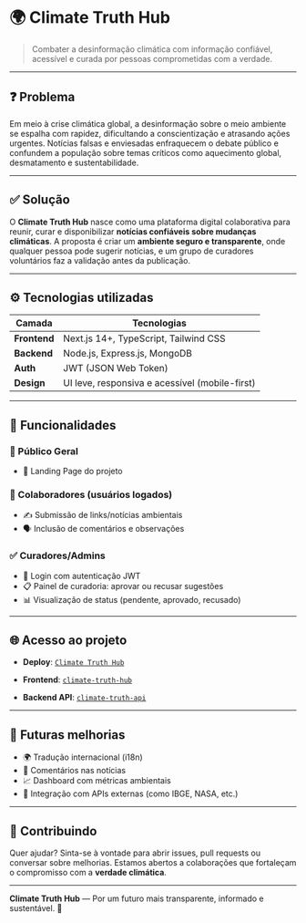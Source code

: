 # 🌍 Climate Truth Hub

> Combater a desinformação climática com informação confiável, acessível e curada por pessoas comprometidas com a verdade.

---

## ❓ Problema

Em meio à crise climática global, a desinformação sobre o meio ambiente se espalha com rapidez, dificultando a conscientização e atrasando ações urgentes. Notícias falsas e enviesadas enfraquecem o debate público e confundem a população sobre temas críticos como aquecimento global, desmatamento e sustentabilidade.

---

## ✅ Solução

O **Climate Truth Hub** nasce como uma plataforma digital colaborativa para reunir, curar e disponibilizar **notícias confiáveis sobre mudanças climáticas**. A proposta é criar um **ambiente seguro e transparente**, onde qualquer pessoa pode sugerir notícias, e um grupo de curadores voluntários faz a validação antes da publicação.

---

## ⚙️ Tecnologias utilizadas

| Camada        | Tecnologias                                       |
|---------------|---------------------------------------------------|
| **Frontend**  | Next.js 14+, TypeScript, Tailwind CSS             |
| **Backend**   | Node.js, Express.js, MongoDB                      |
| **Auth**      | JWT (JSON Web Token)                              |
| **Design**    | UI leve, responsiva e acessível (mobile-first)    |

---

## 🚀 Funcionalidades

### 👥 Público Geral
- 📱 Landing Page do projeto

### 📰 Colaboradores (usuários logados)
- ✍️ Submissão de links/notícias ambientais
- 🗣️ Inclusão de comentários e observações

### ✅ Curadores/Admins
- 🔐 Login com autenticação JWT
- 📋 Painel de curadoria: aprovar ou recusar sugestões
- 📊 Visualização de status (pendente, aprovado, recusado)

---

## 🌐 Acesso ao projeto
- **Deploy**: [`Climate Truth Hub`](https://climate-truth-hub-yl22.vercel.app)

- **Frontend**: [`climate-truth-hub`](https://github.com/BaagrieL/climate-truth-hub)
- **Backend API**: [`climate-truth-api`](https://github.com/BaagrieL/climate-truth-api)

---

## 🧠 Futuras melhorias

- 🌍 Tradução internacional (i18n)
- 💬 Comentários nas notícias
- 📈 Dashboard com métricas ambientais
- 🔗 Integração com APIs externas (como IBGE, NASA, etc.)

---

## 🤝 Contribuindo

Quer ajudar? Sinta-se à vontade para abrir issues, pull requests ou conversar sobre melhorias. Estamos abertos a colaborações que fortaleçam o compromisso com a **verdade climática**.

---

**Climate Truth Hub** — Por um futuro mais transparente, informado e sustentável. 🌱

